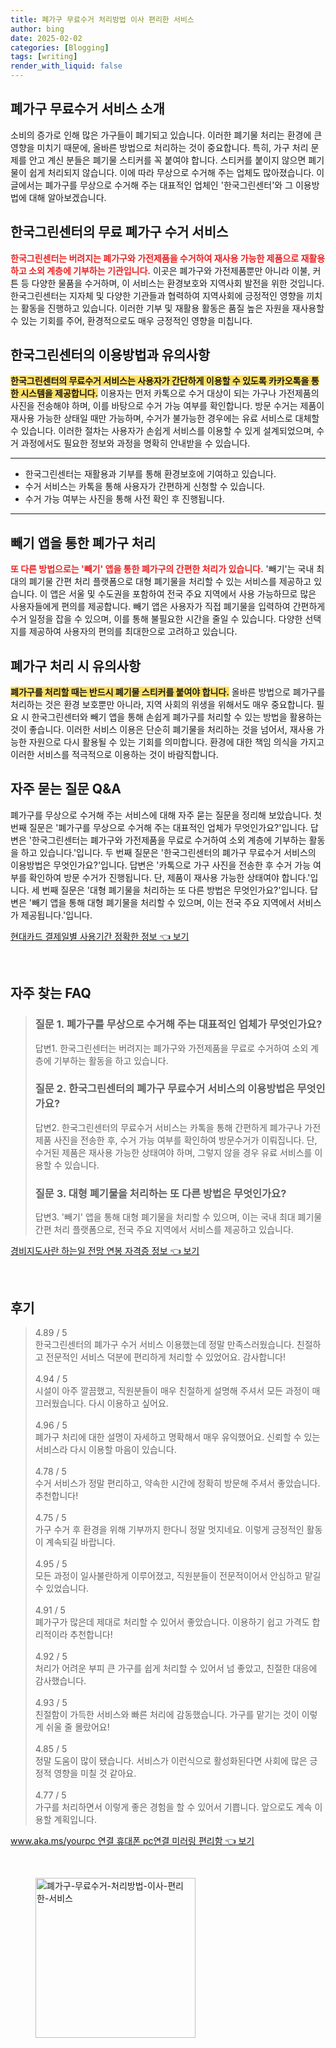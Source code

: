 ```yaml
---
title: 폐가구 무료수거 처리방법 이사 편리한 서비스
author: bing
date: 2025-02-02
categories: [Blogging]
tags: [writing]
render_with_liquid: false
---
```



<h2 id='폐가구_무료수거_서비스_소개'>폐가구 무료수거 서비스 소개</h2>

<p>소비의 증가로 인해 많은 가구들이 폐기되고 있습니다. 이러한 폐기물 처리는 환경에 큰 영향을 미치기 때문에, 올바른 방법으로 처리하는 것이 중요합니다. 특히, 가구 처리 문제를 안고 계신 분들은 폐기물 스티커를 꼭 붙여야 합니다. 스티커를 붙이지 않으면 폐기물이 쉽게 처리되지 않습니다. 이에 따라 무상으로 수거해 주는 업체도 많아졌습니다. 이 글에서는 폐가구를 무상으로 수거해 주는 대표적인 업체인 '한국그린센터'와 그 이용방법에 대해 알아보겠습니다.</p>

<h2 id='한국그린센터_서비스_소개'>한국그린센터의 무료 폐가구 수거 서비스</h2>

<p><b><span style="color: #ee2323;">한국그린센터는 버려지는 폐가구와 가전제품을 수거하여 재사용 가능한 제품으로 재활용하고 소외 계층에 기부하는 기관입니다.</span></b> 이곳은 폐가구와 가전제품뿐만 아니라 이불, 커튼 등 다양한 물품을 수거하며, 이 서비스는 환경보호와 지역사회 발전을 위한 것입니다. 한국그린센터는 지자체 및 다양한 기관들과 협력하여 지역사회에 긍정적인 영향을 끼치는 활동을 진행하고 있습니다. 이러한 기부 및 재활용 활동은 품질 높은 자원을 재사용할 수 있는 기회를 주어, 환경적으로도 매우 긍정적인 영향을 미칩니다.</p>

<h2 id='이용방법과_유의사항'>한국그린센터의 이용방법과 유의사항</h2>

<p><b><span style="background-color: #ffe066;">한국그린센터의 무료수거 서비스는 사용자가 간단하게 이용할 수 있도록 카카오톡을 통한 시스템을 제공합니다.</span></b> 이용자는 먼저 카톡으로 수거 대상이 되는 가구나 가전제품의 사진을 전송해야 하며, 이를 바탕으로 수거 가능 여부를 확인합니다. 방문 수거는 제품이 재사용 가능한 상태일 때만 가능하며, 수거가 불가능한 경우에는 유료 서비스로 대체할 수 있습니다. 이러한 절차는 사용자가 손쉽게 서비스를 이용할 수 있게 설계되었으며, 수거 과정에서도 필요한 정보와 과정을 명확히 안내받을 수 있습니다.</p>

<hr />

<ul>
    <li>한국그린센터는 재활용과 기부를 통해 환경보호에 기여하고 있습니다.</li>
    <li>수거 서비스는 카톡을 통해 사용자가 간편하게 신청할 수 있습니다.</li>
    <li>수거 가능 여부는 사진을 통해 사전 확인 후 진행됩니다.</li>
</ul>

<hr />

<h2 id='빼기_앱을_이용한_처리'>빼기 앱을 통한 폐가구 처리</h2>

<p><b><span style="color: #ee2323;">또 다른 방법으로는 '빼기' 앱을 통한 폐가구의 간편한 처리가 있습니다.</span></b> '빼기'는 국내 최대의 폐기물 간편 처리 플랫폼으로 대형 폐기물을 처리할 수 있는 서비스를 제공하고 있습니다. 이 앱은 서울 및 수도권을 포함하여 전국 주요 지역에서 사용 가능하므로 많은 사용자들에게 편의를 제공합니다. 빼기 앱은 사용자가 직접 폐기물을 입력하여 간편하게 수거 일정을 잡을 수 있으며, 이를 통해 불필요한 시간을 줄일 수 있습니다. 다양한 선택지를 제공하여 사용자의 편의를 최대한으로 고려하고 있습니다.</p>

<h2 id='폐가구_처리의_중요성'>폐가구 처리 시 유의사항</h2>

<p><b><span style="background-color: #ffe066;">폐가구를 처리할 때는 반드시 폐기물 스티커를 붙여야 합니다.</span></b> 올바른 방법으로 폐가구를 처리하는 것은 환경 보호뿐만 아니라, 지역 사회의 위생을 위해서도 매우 중요합니다. 필요 시 한국그린센터와 빼기 앱을 통해 손쉽게 폐가구를 처리할 수 있는 방법을 활용하는 것이 좋습니다. 이러한 서비스 이용은 단순히 폐기물을 처리하는 것을 넘어서, 재사용 가능한 자원으로 다시 활용될 수 있는 기회를 의미합니다. 환경에 대한 책임 의식을 가지고 이러한 서비스를 적극적으로 이용하는 것이 바람직합니다.</p>

<h2 id='FAQ_자주_묻는_질문'>자주 묻는 질문 Q&A</h2>

<p>폐가구를 무상으로 수거해 주는 서비스에 대해 자주 묻는 질문을 정리해 보았습니다. 첫 번째 질문은 '폐가구를 무상으로 수거해 주는 대표적인 업체가 무엇인가요?'입니다. 답변은 '한국그린센터는 폐가구와 가전제품을 무료로 수거하여 소외 계층에 기부하는 활동을 하고 있습니다.'입니다. 두 번째 질문은 '한국그린센터의 폐가구 무료수거 서비스의 이용방법은 무엇인가요?'입니다. 답변은 '카톡으로 가구 사진을 전송한 후 수거 가능 여부를 확인하여 방문 수거가 진행됩니다. 단, 제품이 재사용 가능한 상태여야 합니다.'입니다. 세 번째 질문은 '대형 폐기물을 처리하는 또 다른 방법은 무엇인가요?'입니다. 답변은 '빼기 앱을 통해 대형 폐기물을 처리할 수 있으며, 이는 전국 주요 지역에서 서비스가 제공됩니다.'입니다.</p>


<p><a class="click-button" title="현대카드 결제일별 사용기간 정확한 정보" href="https://afficreate.github.io/posts/%ED%98%84%EB%8C%80%EC%B9%B4%EB%93%9C-%EA%B2%B0%EC%A0%9C%EC%9D%BC%EB%B3%84-%EC%82%AC%EC%9A%A9%EA%B8%B0%EA%B0%84-%EC%A0%95%ED%99%95%ED%95%9C-%EC%A0%95%EB%B3%B4/" rel="dofollow">현대카드 결제일별 사용기간 정확한 정보 👈 보기</a></p><br>
<h2 id='자주_찾는_FAQ'>자주 찾는 FAQ</h2>
<div itemscope="" itemtype="https://schema.org/FAQPage">
<blockquote>
<div itemscope="" itemprop="mainEntity" itemtype="https://schema.org/Question">
<h3 itemprop="name">질문 1. 폐가구를 무상으로 수거해 주는 대표적인 업체가 무엇인가요?</h3>
<div itemscope="" itemprop="acceptedAnswer" itemtype="https://schema.org/Answer">
<span itemprop="text">
<p>답변1. 한국그린센터는 버려지는 폐가구와 가전제품을 무료로 수거하여 소외 계층에 기부하는 활동을 하고 있습니다.</p>
</span>
</div>
</div>
<div itemscope="" itemprop="mainEntity" itemtype="https://schema.org/Question">
<h3 itemprop="name">질문 2. 한국그린센터의 폐가구 무료수거 서비스의 이용방법은 무엇인가요?</h3>
<div itemscope="" itemprop="acceptedAnswer" itemtype="https://schema.org/Answer">
<span itemprop="text">
<p>답변2. 한국그린센터의 무료수거 서비스는 카톡을 통해 간편하게 폐가구나 가전 제품 사진을 전송한 후, 수거 가능 여부를 확인하여 방문수거가 이뤄집니다. 단, 수거된 제품은 재사용 가능한 상태여야 하며, 그렇지 않을 경우 유료 서비스를 이용할 수 있습니다.</p>
</span>
</div>
</div>
<div itemscope="" itemprop="mainEntity" itemtype="https://schema.org/Question">
<h3 itemprop="name">질문 3. 대형 폐기물을 처리하는 또 다른 방법은 무엇인가요?</h3>
<div itemscope="" itemprop="acceptedAnswer" itemtype="https://schema.org/Answer">
<span itemprop="text">
<p>답변3. '빼기' 앱을 통해 대형 폐기물을 처리할 수 있으며, 이는 국내 최대 폐기물 간편 처리 플랫폼으로, 전국 주요 지역에서 서비스를 제공하고 있습니다.</p>
</span>
</div>
</div>
</blockquote>
</div>
<p><a class="click-button" title="경비지도사란 하는일 전망 연봉 자격증 정보" href="https://afficreate.github.io/posts/%EA%B2%BD%EB%B9%84%EC%A7%80%EB%8F%84%EC%82%AC%EB%9E%80-%ED%95%98%EB%8A%94%EC%9D%BC-%EC%A0%84%EB%A7%9D-%EC%97%B0%EB%B4%89-%EC%9E%90%EA%B2%A9%EC%A6%9D-%EC%A0%95%EB%B3%B4/" rel="dofollow">경비지도사란 하는일 전망 연봉 자격증 정보 👈 보기</a></p><br>
<h2 id='후기'>후기</h2>
<div itemscope itemtype="https://schema.org/Product">
  <blockquote>
  <div itemprop="review" itemscope itemtype="https://schema.org/Review">
      <div itemprop="reviewRating" itemscope itemtype="https://schema.org/Rating"> <span itemprop="ratingValue">4.89</span> / <span itemprop="bestRating">5</span> </div>
      <span itemprop="reviewBody">한국그린센터의 폐가구 수거 서비스 이용했는데 정말 만족스러웠습니다. 친절하고 전문적인 서비스 덕분에 편리하게 처리할 수 있었어요. 감사합니다!</span>
  </div>
  <br>
  <div itemprop="review" itemscope itemtype="https://schema.org/Review">
      <div itemprop="reviewRating" itemscope itemtype="https://schema.org/Rating"> <span itemprop="ratingValue">4.94</span> / <span itemprop="bestRating">5</span> </div>
      <span itemprop="reviewBody">시설이 아주 깔끔했고, 직원분들이 매우 친절하게 설명해 주셔서 모든 과정이 매끄러웠습니다. 다시 이용하고 싶어요.</span>
  </div>
  <br>
  <div itemprop="review" itemscope itemtype="https://schema.org/Review">
      <div itemprop="reviewRating" itemscope itemtype="https://schema.org/Rating"> <span itemprop="ratingValue">4.96</span> / <span itemprop="bestRating">5</span> </div>
      <span itemprop="reviewBody">폐가구 처리에 대한 설명이 자세하고 명확해서 매우 유익했어요. 신뢰할 수 있는 서비스라 다시 이용할 마음이 있습니다.</span>
  </div>
  <br>
  <div itemprop="review" itemscope itemtype="https://schema.org/Review">
      <div itemprop="reviewRating" itemscope itemtype="https://schema.org/Rating"> <span itemprop="ratingValue">4.78</span> / <span itemprop="bestRating">5</span> </div>
      <span itemprop="reviewBody">수거 서비스가 정말 편리하고, 약속한 시간에 정확히 방문해 주셔서 좋았습니다. 추천합니다!</span>
  </div>
  <br>
  <div itemprop="review" itemscope itemtype="https://schema.org/Review">
      <div itemprop="reviewRating" itemscope itemtype="https://schema.org/Rating"> <span itemprop="ratingValue">4.75</span> / <span itemprop="bestRating">5</span> </div>
      <span itemprop="reviewBody">가구 수거 후 환경을 위해 기부까지 한다니 정말 멋지네요. 이렇게 긍정적인 활동이 계속되길 바랍니다.</span>
  </div>
  <br>
  <div itemprop="review" itemscope itemtype="https://schema.org/Review">
      <div itemprop="reviewRating" itemscope itemtype="https://schema.org/Rating"> <span itemprop="ratingValue">4.95</span> / <span itemprop="bestRating">5</span> </div>
      <span itemprop="reviewBody">모든 과정이 일사불란하게 이루어졌고, 직원분들이 전문적이어서 안심하고 맡길 수 있었습니다.</span>
  </div>
  <br>
  <div itemprop="review" itemscope itemtype="https://schema.org/Review">
      <div itemprop="reviewRating" itemscope itemtype="https://schema.org/Rating"> <span itemprop="ratingValue">4.91</span> / <span itemprop="bestRating">5</span> </div>
      <span itemprop="reviewBody">폐가구가 많은데 제대로 처리할 수 있어서 좋았습니다. 이용하기 쉽고 가격도 합리적이라 추천합니다!</span>
  </div>
  <br>
  <div itemprop="review" itemscope itemtype="https://schema.org/Review">
      <div itemprop="reviewRating" itemscope itemtype="https://schema.org/Rating"> <span itemprop="ratingValue">4.92</span> / <span itemprop="bestRating">5</span> </div>
      <span itemprop="reviewBody">처리가 어려운 부피 큰 가구를 쉽게 처리할 수 있어서 넘 좋았고, 친절한 대응에 감사했습니다.</span>
  </div>
  <br>
  <div itemprop="review" itemscope itemtype="https://schema.org/Review">
      <div itemprop="reviewRating" itemscope itemtype="https://schema.org/Rating"> <span itemprop="ratingValue">4.93</span> / <span itemprop="bestRating">5</span> </div>
      <span itemprop="reviewBody">친절함이 가득한 서비스와 빠른 처리에 감동했습니다. 가구를 맡기는 것이 이렇게 쉬울 줄 몰랐어요!</span>
  </div>
  <br>
  <div itemprop="review" itemscope itemtype="https://schema.org/Review">
      <div itemprop="reviewRating" itemscope itemtype="https://schema.org/Rating"> <span itemprop="ratingValue">4.85</span> / <span itemprop="bestRating">5</span> </div>
      <span itemprop="reviewBody">정말 도움이 많이 됐습니다. 서비스가 이런식으로 활성화된다면 사회에 많은 긍정적 영향을 미칠 것 같아요.</span>
  </div>
  <br>
  <div itemprop="review" itemscope itemtype="https://schema.org/Review">
      <div itemprop="reviewRating" itemscope itemtype="https://schema.org/Rating"> <span itemprop="ratingValue">4.77</span> / <span itemprop="bestRating">5</span> </div>
      <span itemprop="reviewBody">가구를 처리하면서 이렇게 좋은 경험을 할 수 있어서 기쁩니다. 앞으로도 계속 이용할 계획입니다.</span>
  </div>
  </blockquote>
</div>
<p><a class="click-button" title="www.aka.ms/yourpc 연결 휴대폰 pc연결 미러링 편리함" href="https://afficreate.github.io/posts/www.aka.msyourpc-%EC%97%B0%EA%B2%B0-%ED%9C%B4%EB%8C%80%ED%8F%B0-pc%EC%97%B0%EA%B2%B0-%EB%AF%B8%EB%9F%AC%EB%A7%81-%ED%8E%B8%EB%A6%AC%ED%95%A8/" rel="dofollow">www.aka.ms/yourpc 연결 휴대폰 pc연결 미러링 편리함 👈 보기</a></p><br>
<figure class="image"><img src="https://afficreate.github.io/assets/img/thumbnail/폐가구-무료수거-처리방법-이사-편리한-서비스.webp" alt="폐가구-무료수거-처리방법-이사-편리한-서비스" width="256" height="256"></figure>
